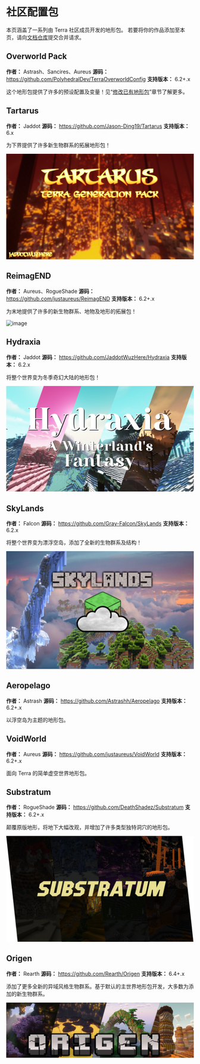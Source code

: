 # 社区配置包

本页涵盖了一系列由 Terra 社区成员开发的地形包。
若要将你的作品添加至本页，请向[文档仓库](https://github.com/PolyhedralDev/TerraDocs)提交合并请求。

## Overworld Pack

**作者：** Astrash、Sancires、Aureus
**源码：** https://github.com/PolyhedralDev/TerraOverworldConfig
**支持版本：** 6.2+.x

这个地形包提供了许多的预设配置及变量！见“[修改已有地形包](config-packs.config-development.modifying-an-existing-pack.md)”章节了解更多。

## Tartarus

**作者：** Jaddot
**源码：** https://github.com/Jason-Ding19/Tartarus
**支持版本：** 6.x

为下界提供了许多新生物群系的拓展地形包！

![image](images/tartarus.png)

## ReimagEND

**作者：** Aureus、RogueShade
**源码：** https://github.com/justaureus/ReimagEND
**支持版本：** 6.2+.x

为末地提供了许多的新生物群系、地物及地形的拓展包！

![image](images/ReimagEND.png)

## Hydraxia

**作者：** Jaddot
**源码：** https://github.com/JaddotWuzHere/Hydraxia
**支持版本：** 6.2.x

将整个世界变为冬季奇幻大陆的地形包！

![image](images/hydraxia.png)

## SkyLands

**作者：** Falcon
**源码：** https://github.com/Gray-Falcon/SkyLands
**支持版本：** 6.2.x

将整个世界变为漂浮空岛，添加了全新的生物群系及结构！

![image](images/SkyLands.png)

## Aeropelago

**作者：** Astrash
**源码：** https://github.com/Astrashh/Aeropelago
**支持版本：** 6.2+.x

以浮空岛为主题的地形包。

## VoidWorld

**作者：** Aureus
**源码：** https://github.com/justaureus/VoidWorld
**支持版本：** 6.2+.x

面向 Terra 的简单虚空世界地形包。

## Substratum

**作者：** RogueShade
**源码：** https://github.com/DeathShadez/Substratum
**支持版本：** 6.2+.x

颠覆原版地形，将地下大幅改观，并增加了许多类型独特洞穴的地形包。

![image](images/substratum.png)

## Origen

**作者：** Rearth
**源码：** https://github.com/Rearth/Origen
**支持版本：** 6.4+.x

添加了更多全新的异域风格生物群系。基于默认的主世界地形包开发，大多数为添加的新生物群系。

![image](images/origen.png)